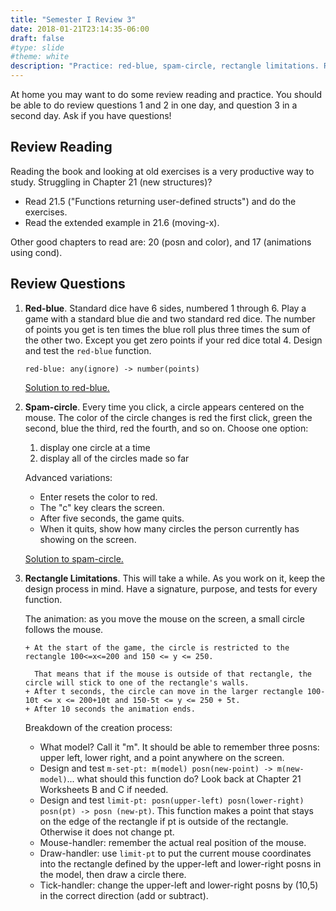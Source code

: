 ```yaml
---
title: "Semester I Review 3"
date: 2018-01-21T23:14:35-06:00
draft: false
#type: slide
#theme: white
description: "Practice: red-blue, spam-circle, rectangle limitations. Review reading."
---
```


At home you may want to do some review reading and practice. You should be able to do review questions 1 and 2 in one day, and question 3 in a second day. Ask if you have questions!

## Review Reading

Reading the book and looking at old exercises is a very productive way to study. Struggling in Chapter 21 (new structures)? 

* Read 21.5 ("Functions returning user-defined structs") and do the exercises. 
* Read the extended example in 21.6 (moving-x). 

Other good chapters to read are: 20 (posn and color), and 17 (animations using cond).


## Review Questions 

1. **Red-blue**. Standard dice have 6 sides, numbered 1 through 6. Play a game with a standard blue die and two standard red dice. The number of points you get is ten times the blue roll plus three times the sum of the other two. Except you get zero points if your red dice total 4. Design and test the `red-blue` function.

    ```text
    red-blue: any(ignore) -> number(points)
    ```

    [Solution to red-blue.](red-blue-soln.rkt)

2. **Spam-circle**. Every time you click, a circle appears centered on
the mouse.  The color of the circle changes is red the first click,
green the second, blue the third, red the fourth, and so on. Choose one option:

    1. display one circle at a time
    2. display all of the circles made so far

    Advanced variations:

    * Enter resets the color to red. 
    * The "c" key clears the screen. 
    * After five seconds, the game quits. 
    * When it quits, show how many circles the person currently has showing on the screen.

    [Solution to spam-circle.](spam-circle.rkt)

3. **Rectangle Limitations**. 
This will take a while. As you work on it, keep the design process in mind. Have a signature, purpose, and tests for every function. 

    The animation: as you move the mouse on the screen, a small circle follows the mouse.

       + At the start of the game, the circle is restricted to the rectangle 100<=x<=200 and 150 <= y <= 250. 

         That means that if the mouse is outside of that rectangle, the circle will stick to one of the rectangle's walls.
       + After t seconds, the circle can move in the larger rectangle 100-10t <= x <= 200+10t and 150-5t <= y <= 250 + 5t. 
       + After 10 seconds the animation ends.

    Breakdown of the creation process:
    
      - What model? Call it "m". It should be able to remember three posns: upper left, lower right, and a point anywhere on the screen.
      - Design and test `m-set-pt: m(model) posn(new-point) -> m(new-model)`... what should this function do? Look back at Chapter 21 Worksheets B and C if needed.
      - Design and test `limit-pt: posn(upper-left) posn(lower-right) posn(pt) -> posn (new-pt)`. This function makes a point that stays on the edge of the rectangle if pt is outside of the rectangle. Otherwise it does not change pt.
      - Mouse-handler: remember the actual real position of the mouse.
      - Draw-handler: use `limit-pt` to put the current mouse coordinates into the rectangle defined by the upper-left and lower-right posns in the model, then draw a circle there.
      - Tick-handler: change the upper-left and lower-right posns by (10,5) in the correct direction (add or subtract).
    
